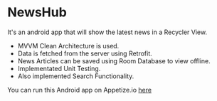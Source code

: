 # NewsHub

It's an android app that will show the latest news in a Recycler View.

- MVVM Clean Architecture is used.
- Data is fetched from the server using Retrofit.
- News Articles can be saved using Room Database to view offline.
- Implementated Unit Testing.
- Also implemented Search Functionality.

You can run this Android app on Appetize.io [here](https://appetize.io/app/w40mr593cxv7mdtrk9e8f7he4m?device=nexus5&scale=75&orientation=portrait&osVersion=8.1)
